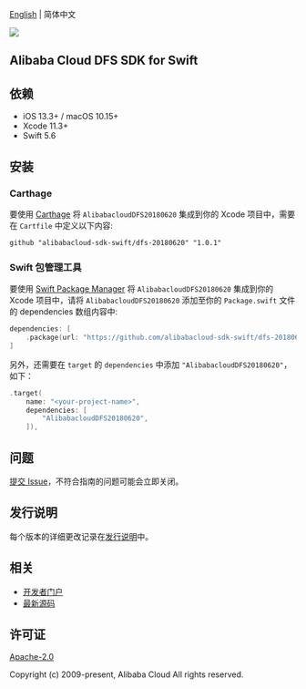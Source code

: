 [English](README.md) | 简体中文

![](https://aliyunsdk-pages.alicdn.com/icons/AlibabaCloud.svg)

## Alibaba Cloud DFS SDK for Swift

## 依赖

- iOS 13.3+ / macOS 10.15+
- Xcode 11.3+
- Swift 5.6

## 安装

### Carthage

要使用 [Carthage](https://github.com/Carthage/Carthage) 将 `AlibabacloudDFS20180620` 集成到你的 Xcode 项目中，需要在 `Cartfile` 中定义以下内容:

```ogdl
github "alibabacloud-sdk-swift/dfs-20180620" "1.0.1"
```

### Swift 包管理工具

要使用 [Swift Package Manager](https://swift.org/package-manager/) 将 `AlibabacloudDFS20180620` 集成到你的 Xcode 项目中，请将 `AlibabacloudDFS20180620` 添加至你的 `Package.swift` 文件的 dependencies 数组内容中:

```swift
dependencies: [
    .package(url: "https://github.com/alibabacloud-sdk-swift/dfs-20180620.git", from: "1.0.1")
]
```

另外，还需要在 `target` 的 `dependencies` 中添加 `"AlibabacloudDFS20180620"`，如下：

```swift
.target(
    name: "<your-project-name>",
    dependencies: [
        "AlibabacloudDFS20180620",
    ]),
```

## 问题

[提交 Issue](https://github.com/alibabacloud-sdk-swift/dfs-20180620/issues/new)，不符合指南的问题可能会立即关闭。

## 发行说明

每个版本的详细更改记录在[发行说明](./ChangeLog.txt)中。

## 相关

* [开发者门户](https://next.api.aliyun.com/home)
* [最新源码](https://github.com/alibabacloud-sdk-swift/dfs-20180620)

## 许可证

[Apache-2.0](http://www.apache.org/licenses/LICENSE-2.0)

Copyright (c) 2009-present, Alibaba Cloud All rights reserved.
